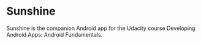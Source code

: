# Sunshine
Sunshine is the companion Android app for the Udacity course Developing Android Apps: Android Fundamentals.
